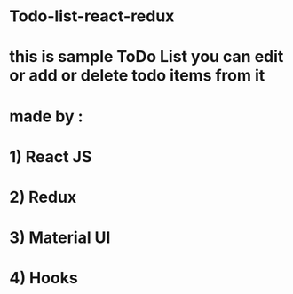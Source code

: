 # Todo-list-react-redux

# this is sample ToDo List  you can edit or add or delete todo items from it 

# made by :
# 1) React JS
# 2) Redux
# 3) Material UI
# 4) Hooks

